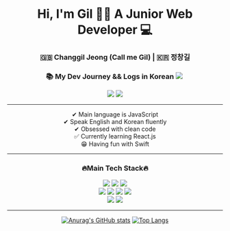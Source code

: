 <h1 align="center">Hi, I'm Gil 👋🏻 A Junior Web Developer 💻</h1>

<div align="center">
<h3> 🇬🇧 Changgil Jeong (Call me Gil) | 🇰🇷 정창길</h3>
<h3> 📚 My Dev Journey && Logs in Korean  <a href="https://velog.io/@ombreman"><img src="https://img.shields.io/badge/Velog-1cca97?style=flat-square&logo=Vimeo&logoColor=white"/></a>&nbsp</h3>

<a href="mailto:ombreman21@gmail.com">
    <img src="https://img.shields.io/badge/ombreman21@gmail.com-D14836?style=for-the-badge&logo=gmail&logoColor=white&link=mailto:ombreman21@gmail.com"/></a> <a href="https://www.linkedin.com/in/changgil-jeong-b30143172/"><img src="https://img.shields.io/badge/-Changgil_Jeong-blue?style=for-the-badge&logo=Linkedin&logoColor=white&link=https://www.linkedin.com/in/changgil-jeong-b30143172/"/></a>
</div>

---
<p align="center">
✔ Main language is JavaScript <br>
✔ Speak English and Korean fluently <br>
✔ Obsessed with clean code <br>
✅ Currently learning React.js <br>
😁 Having fun with Swift <br>
</p>


---
<h3 align="center">🔥Main Tech Stack🔥</h3>

<div align="center"><img src="https://img.shields.io/badge/HTML5-E34F26?style=for-the-badge&logo=html5&logoColor=white"/> <img src="https://img.shields.io/badge/CSS3-1572B6?style=for-the-badge&logo=css3&logoColor=white"/> <img src="https://img.shields.io/badge/JavaScript-323330?style=for-the-badge&logo=javascript&logoColor=F7DF1E"/> 
<br><img src="https://img.shields.io/badge/-React.Js-61DAFB?logo=react&logoColor=white&style=for-the-badge"/> <img src="https://img.shields.io/badge/Redux-593D88?style=for-the-badge&logo=redux&logoColor=white"/> <img src="https://img.shields.io/badge/Node.js-339933?style=for-the-badge&logo=nodedotjs&logoColor=white"/> <img src="https://img.shields.io/badge/Express.js-75943e?style=for-the-badge&logo=express&logoColor=white"/>
<br><img src="https://img.shields.io/badge/MongoDB-aceb38?style=for-the-badge&logo=mongodb&logoColor=white"/> <img src="https://img.shields.io/badge/MySQL-b4c497?style=for-the-badge&logo=mysql&logoColor=white"/>
    
---
[![Anurag's GitHub stats](https://github-readme-stats.vercel.app/api?username=ombreman&theme=react&hide=prs&count_private=true&show_icons=true&)](https://github.com/ombreman/github-readme-stats)  [![Top Langs](https://github-readme-stats.vercel.app/api/top-langs/?username=ombreman&layout=compact&hide=Shell,Batchifile,PowerShell&langs_count=6&theme=react)](https://github.com/ombreman/github-readme-stats)
    
<!-- <img src="https://img.shields.io/badge/TypeScript-007ACC?style=for-the-badge&logo=typescript&logoColor=white"/> -->
